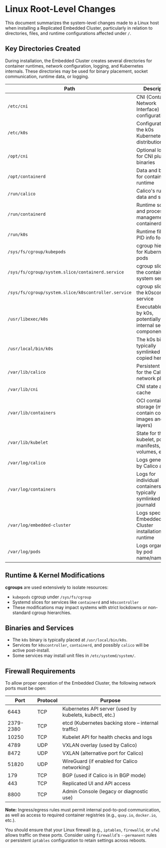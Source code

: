 # Linux Root-Level Changes

This document summarizes the system-level changes made to a Linux host when installing a Replicated Embedded Cluster, particularly in relation to directories, files, and runtime configurations affected under `/`.

## Key Directories Created

During installation, the Embedded Cluster creates several directories for container runtimes, network configuration, logging, and Kubernetes internals. These directories may be used for binary placement, socket communication, runtime data, or logging.

| Path                                         | Description                                                   |
|----------------------------------------------|---------------------------------------------------------------|
| `/etc/cni`                                   | CNI (Container Network Interface) configuration               |
| `/etc/k0s`                                   | Configuration for the k0s Kubernetes distribution             |
| `/opt/cni`                                   | Optional location for CNI plugin binaries                     |
| `/opt/containerd`                            | Data and binaries for containerd runtime                      |
| `/run/calico`                                | Calico's runtime data and state                               |
| `/run/containerd`                            | Runtime socket and process management for containerd          |
| `/run/k0s`                                   | Runtime files and PID info for k0s                            |
| `/sys/fs/cgroup/kubepods`                    | cgroup hierarchy for Kubernetes pods                          |
| `/sys/fs/cgroup/system.slice/containerd.service` | cgroup slice for the containerd system service               |
| `/sys/fs/cgroup/system.slice/k0scontroller.service` | cgroup slice for the k0scontroller service                  |
| `/usr/libexec/k0s`                           | Executables used by k0s, potentially for internal service components |
| `/usr/local/bin/k0s`                         | The k0s binary, typically symlinked or copied here            |
| `/var/lib/calico`                            | Persistent data for the Calico network plugin                 |
| `/var/lib/cni`                               | CNI state and cache                                           |
| `/var/lib/containers`                        | OCI container storage (may contain container images and layers) |
| `/var/lib/kubelet`                           | State for the kubelet, pod manifests, volumes, etc.           |
| `/var/log/calico`                            | Logs generated by Calico agents                               |
| `/var/log/containers`                        | Logs for individual containers, typically symlinked from journald |
| `/var/log/embedded-cluster`                  | Logs specific to Embedded Cluster installation and runtime    |
| `/var/log/pods`                              | Logs organized by pod name/namespace                          |

## Runtime & Kernel Modifications

**cgroups** are used extensively to isolate resources:

- `kubepods` cgroup under `/sys/fs/cgroup`
- Systemd slices for services like `containerd` and `k0scontroller`
- These modifications may impact systems with strict lockdowns or non-standard cgroup hierarchies.

## Binaries and Services

- The `k0s` binary is typically placed at `/usr/local/bin/k0s`.
- Services for `k0scontroller`, `containerd`, and possibly `calico` will be active post-install.
- Some services may install unit files in `/etc/systemd/system/`.

## Firewall Requirements

To allow proper operation of the Embedded Cluster, the following network ports must be open:

| Port   | Protocol | Purpose                                           |
|--------|----------|---------------------------------------------------|
| 6443   | TCP      | Kubernetes API server (used by kubelets, kubectl, etc.) |
| 2379-2380 | TCP   | etcd (Kubernetes backing store – internal traffic) |
| 10250  | TCP      | Kubelet API for health checks and logs            |
| 4789   | UDP      | VXLAN overlay (used by Calico)                    |
| 8472   | UDP      | VXLAN (alternative port for Calico)               |
| 51820  | UDP      | WireGuard (if enabled for Calico networking)      |
| 179    | TCP      | BGP (used if Calico is in BGP mode)               |
| 443    | TCP      | Replicated UI and API access                      |
| 8800   | TCP      | Admin Console (legacy or diagnostic use)          |

**Note:** Ingress/egress rules must permit internal pod-to-pod communication, as well as access to required container registries (e.g., `quay.io`, `docker.io`, etc.).

You should ensure that your Linux firewall (e.g., `iptables`, `firewalld`, or `ufw`) allows traffic on these ports. Consider using `firewalld`'s `--permanent` rules or persistent `iptables` configuration to retain settings across reboots.
